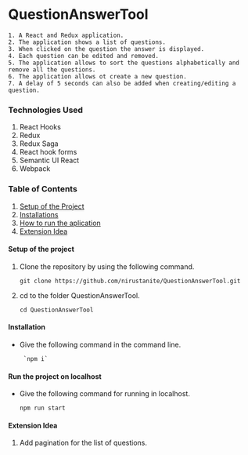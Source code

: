 # QuestionAnswerTool
    1. A React and Redux application. 
    2. The application shows a list of questions.
    3. When clicked on the question the answer is displayed.
    4. Each question can be edited and removed.
    5. The application allows to sort the questions alphabetically and remove all the questions.
    6. The application allows ot create a new question.
    7. A delay of 5 seconds can also be added when creating/editing a question.

### Technologies Used
   1. React Hooks
   2. Redux 
   3. Redux Saga
   4. React hook forms
   5. Semantic UI React
   7. Webpack

### Table of Contents
1. [Setup of the Project](#setup)
2. [Installations](#installations)
3. [How to run the aplication](#run)
4. [Extension Idea](#extensions)

<a name="setup"></a>
#### Setup of the project

1. Clone the repository by using the following command.
      
      `git clone https://github.com/nirustanite/QuestionAnswerTool.git`
      
2. cd to the folder QuestionAnswerTool.

      `cd QuestionAnswerTool`


<a name="installations"></a>
#### Installation

- Give the following command in the command line.

       `npm i`
 
<a name="run"></a>
 #### Run the project on localhost

 - Give the following command for running in localhost.
 
    `npm run start`
        
 <a name="extensions"></a>
 #### Extension Idea
 
 1. Add pagination for the list of questions. 
 

